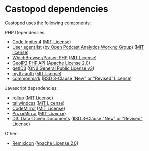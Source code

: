 # Castopod dependencies

Castopod uses the following components:

PHP Dependencies:

- [Code Igniter 4](https://codeigniter.com) ([MIT License](https://codeigniter.com/user_guide/license.html))
- [User agent list](https://github.com/opawg/user-agents) ([by Open Podcast Analytics Working Group](https://github.com/opawg)) ([MIT license](https://github.com/opawg/user-agents/blob/master/LICENSE))
- [WhichBrowser/Parser-PHP](https://github.com/WhichBrowser/Parser-PHP) ([MIT License](https://github.com/WhichBrowser/Parser-PHP/blob/master/LICENSE))
- [GeoIP2 PHP API](https://github.com/maxmind/GeoIP2-php) ([Apache License 2.0](https://github.com/maxmind/GeoIP2-php/blob/master/LICENSE))
- [getID3](https://github.com/JamesHeinrich/getID3) ([GNU General Public License v3](https://github.com/JamesHeinrich/getID3/blob/2.0/licenses/license.gpl-30.txt))
- [myth-auth](https://github.com/lonnieezell/myth-auth) ([MIT license](https://github.com/lonnieezell/myth-auth/blob/develop/LICENSE.md))
- [commonmark](https://commonmark.thephpleague.com/) ([BSD 3-Clause "New" or "Revised" License](https://github.com/thephpleague/commonmark/blob/latest/LICENSE))

Javascript dependencies:

- [rollup](https://rollupjs.org/) ([MIT License](https://github.com/rollup/rollup/blob/master/LICENSE.md))
- [tailwindcss](https://tailwindcss.com/) ([MIT License](https://github.com/tailwindcss/tailwindcss/blob/master/LICENSE))
- [CodeMirror](https://github.com/codemirror/CodeMirror) ([MIT License](https://github.com/codemirror/CodeMirror/blob/master/LICENSE))
- [ProseMirror](https://prosemirror.net/) ([MIT License](https://github.com/ProseMirror/prosemirror/blob/master/LICENSE))
- [D3: Data-Driven Documents](https://d3js.org) ([BSD 3-Clause "New" or "Revised" License](https://github.com/d3/d3/blob/master/LICENSE))

Other:

- [RemixIcon](https://remixicon.com/) ([Apache License 2.0](https://github.com/Remix-Design/RemixIcon/blob/master/License))
